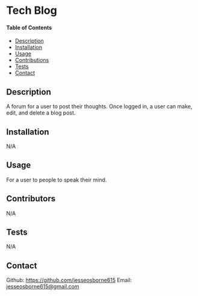 # Tech Blog

   #### Table of Contents

  * [Description](#description)
  * [Installation](#installation)
  * [Usage](#usage)
  * [Contributions](#contributors)
  * [Tests](#tests)
  * [Contact](#contatct)

  ## Description
  A forum for a user to post their thoughts. Once logged in, a user can make, edit, and delete a blog post.

  ## Installation
  N/A

  ## Usage
  For a user to people to speak their mind.

  ## Contributors
  N/A

  ## Tests
  N/A

   ## Contact
  Github: https://github.com/jesseosborne615
  Email: jesseosborne615@gmail.com

